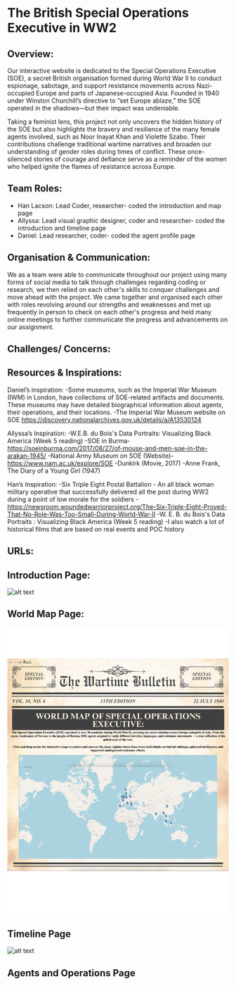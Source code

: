 # The British Special Operations Executive in WW2

## Overview: 
Our interactive website is dedicated to the Special Operations Executive (SOE), a secret British organisation formed during World War II to conduct espionage, sabotage, and support resistance movements across Nazi-occupied Europe and parts of Japanese-occupied Asia. Founded in 1940 under Winston Churchill’s directive to “set Europe ablaze,” the SOE operated in the shadows—but their impact was undeniable.

Taking a feminist lens, this project not only uncovers the hidden history of the SOE but also highlights the bravery and resilience of the many female agents involved, such as Noor Inayat Khan and Violette Szabo. Their contributions challenge traditional wartime narratives and broaden our understanding of gender roles during times of conflict. These once-silenced stories of courage and defiance serve as a reminder of the women who helped ignite the flames of resistance across Europe.

## Team Roles:
* Han Lacson: Lead Coder, researcher- coded the introduction and map page
* Allyssa: Lead visual graphic designer, coder and researcher- coded the introduction and timeline page 
* Daniel: Lead researcher, coder- coded the agent profile page 

## Organisation & Communication: 
We as a team were able to communicate throughout our project using many forms of social media to talk through challenges regarding coding or research, we then relied on each other's skills to conquer challenges and move ahead with the project. We came together and organised each other with roles revolving around our strengths and weaknesses and met up frequently in person to check on each other's progress and held many online meetings to further communicate the progress and advancements on our assignment.

## Challenges/ Concerns:


## Resources & Inspirations:
Daniel’s inspiration: 
-Some museums, such as the Imperial War Museum (IWM) in London, have collections of SOE-related artifacts and documents. These museums may have detailed biographical information about agents, their operations, and their locations.
-The Imperial War Museum website on SOE
https://discovery.nationalarchives.gov.uk/details/a/A13530124

Allyssa’s Inspiration: 
-W.E.B. du Bois's Data Portraits: Visualizing Black America (Week 5 reading)
-SOE in Burma- https://soeinburma.com/2017/08/27/of-mouse-and-men-soe-in-the-arakan-1945/
-National Army Museum on SOE (Website)- https://www.nam.ac.uk/explore/SOE
-Dunkirk (Movie, 2017)
-Anne Frank, The Diary of a Young Girl (1947)

Han’s Inspiration: 
-Six Triple Eight Postal Battalion - An all black woman military operative that successfully delivered all the post during WW2 during a point of low morale for the soldiers - https://newsroom.woundedwarriorproject.org/The-Six-Triple-Eight-Proved-That-No-Role-Was-Too-Small-During-World-War-II
-W. E. B. du Bois's Data Portraits : Visualizing Black America (Week 5 reading)
-I also watch a lot of historical films that are based on real events and POC history

## URLs:


## Introduction Page: 
![alt text](<screenshots/SOE_Introduction_Page .png>)

## World Map Page: 
![alt text](<screenshots/Map Page.png>)

## Timeline Page
![alt text](screenshots/timelinepage.png)

## Agents and Operations Page


